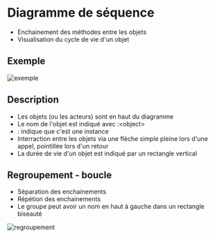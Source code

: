 # Diagramme de séquence

* Enchainement des méthodes entre les objets
* Visualisation du cycle de vie d'un objet

## Exemple

![exemple](https://www.editions-eni.fr/Open/download/71dd6b01-482e-44cc-94b7-d5ab5e22289c/images/05so16.png)

## Description

* Les objets (ou les acteurs) sont en haut du diagramme
* Le nom de l'objet est indiqué avec :&lt;object>
* : indique que c'est une instance
* Interraction entre les objets via une flèche simple pleine lors d'une appel, pointillée lors d'un retour
* La durée de vie d'un objet est indiqué par un rectangle vertical

## Regroupement - boucle

* Séparation des enchainements
* Répétion des enchainements
* Le groupe peut avoir un nom en haut à gauche dans un rectangle biseauté

![regroupement](https://laurent-audibert.developpez.com/Cours-UML/images/fig7_15.png)

